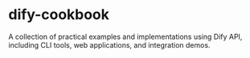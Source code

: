 # dify-cookbook
A collection of practical examples and implementations using Dify API, including CLI tools, web applications, and integration demos.
